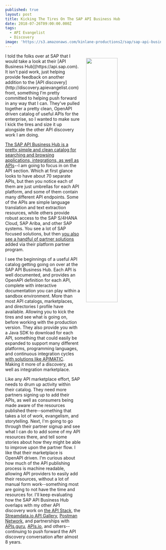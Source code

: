 ```yaml
---
published: true
layout: post
title: Kicking The Tires On The SAP API Business Hub
date: 2018-07-26T09:00:00.000Z
tags:
  - API Evangelist
  - Discovery
image: 'https://s3.amazonaws.com/kinlane-productions2/sap/sap-api-business-hub.png'
---
```

<p><img src="https://s3.amazonaws.com/kinlane-productions2/sap/sap-api-business-hub.png" align="right" width="45%" style="padding: 15px;" /></p>I told the folks over at SAP that I would take a look at their [API Business Hub](https://api.sap.com). It isn't paid work, just helping provide feedback on another addition to the [API discovery](http://discovery.apievangelist.com) front, something I'm pretty committed to helping push forward in any way that I can. They've pulled together a pretty clean, OpenAPI driven catalog of useful APIs for the enterprise, so I wanted to make sure I kick the tires and size it up alongside the other API discovery work I am doing.

[The SAP API Business Hub is a pretty simple and clean catalog for searching and browsing applications, integrations, as well as APIs](https://api.sap.com/themes/APICONTEN)--I am going to focus in on the API section. Which at first glance looks to have about 70 separate APIs, but then you notice each of them are just umbrellas for each API platform, and some of them contain many different API endpoints. Some of the APIs are simple language translation and text extraction resources, while others provide robust access to the SAP S/4HANA Cloud, SAP Ariba, and other SAP systems. You see a lot of SAP focused solutions, but then [you also see a handful of partner solutions](https://api.sap.com/themes/PartnerContent) added via their platform partner program.

I see the beginnings of a useful API catalog getting going on over at the SAP API Business Hub. Each API is well documented, and provides an OpenAPI definition for each API, complete with interactive documentation you can play within a sandbox environment. More than most API catalogs, marketplaces, and directories I profile have available. Allowing you to kick the tires and see what is going on, before working with the production version. They also provide you with a Java SDK to download for each API, something that could easily be expanded to support many different platforms, programming languages, and continuous integration cycles [with solutions like APIMATIC](http://apimatic.io). Making it more of a discovery, as well as integration marketplace.

Like any API marketplace effort, SAP needs to drum up activity within their catalog. They need more partners signing up to add their APIs, as well as consumers being made aware of the resources published there--something that takes a lot of work, evangelism, and storytelling. Next, I'm going to go through their partner signup and see what I can do to add some of my API resources there, and tell some stories about how they might be able to improve upon the partner flow. I like that their marketplace is OpenAPI driven. I'm curious about how much of the API publishing process is machine readable, allowing API providers to easily add their resources, without a lot of manual form work--something most are going to not have the time and resources for. I'll keep evaluating how the SAP API Business Hub overlaps with my other API discovery work on [the API Stack](http://theapistack.com), the [Streamdata.io API Gallery](http://api.gallery.streamdata.io/), [Postman Network](https://www.getpostman.com/api-network/), and partnerships with [APIs.guru](https://apis.guru/), [APIs.io](http://apis.io), and others--continuing to push forward the API discovery conversation after almost 8 years.

